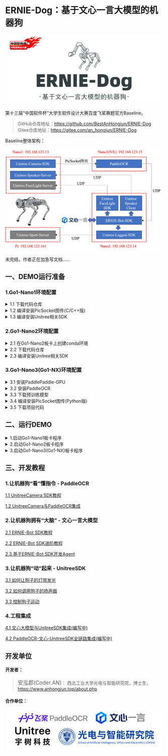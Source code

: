 # ERNIE-Dog：基于文心一言大模型的机器狗

<div align="center">
<img src="./attach/logo.jpg" width="700px">
</div>

第十三届“中国软件杯”大学生软件设计大赛百度飞桨赛题官方Baseline。

> GitHub仓库地址：https://github.com/BestAnHongjun/ERNIE-Dog \
> Gitee仓库地址：https://gitee.com/an_hongjun/ERNIE-Dog

Baseline整体架构：

<div align="center">
<img src="./attach/framework.jpg" width="800px">
</div>

未完结，作者正在加急写文档……

## 一、DEMO运行准备

### 1.Go1-Nano1环境配置

<details>
<summary>1.1 下载代码仓库</summary>

连接进入Go1-Nano1板卡。

```sh
ssh unitree@192.168.123.13
```

下载代码仓库。

```sh
# 下载到home目录
cd ~

# 克隆Git仓库
git clone https://github.com/BestAnHongjun/ERNIE-Dog.git

# 如遇到网络问题，可由Gitee码云平台下载
# git clone https://gitee.com/an_hongjun/ERNIE-Dog.git
```

> 如果在Go1板卡上遇到HTTPS证书相关问题问题，一般是由系统时间不准确导致的，执行如下指令自动同步系统时间：
```sh
sudo ntpdate ntp.aliyun.com
```
**记得每次开机都执行上述命令同步时间**。当你遇到不限于以下问题时，都有可能是时间问题导致的：
* 通过wget、git、curl等下载文件失败，通常涉及https协议握手；
* CMake编译失败。表现为命令行中好像已经编译完成了，但实际上没有更新二进制文件。因为CMake会比较缓存中的二进制文件和新生成的二进制文件的时间，如果编译目录中存在一个“未来“的文件，它会认为你已经编译成功了。

</details>

<details>
<summary>1.2 编译安装PicSocket图传(C/C++版)</summary>

下载PicSocket代码仓库。

```sh
# 下载PicSocket到home目录
cd ~

# 克隆Git仓库
git clone https://github.com/BestAnHongjun/PicSocket.git

# 如遇到网络问题，可由Gitee码云平台下载
# git clone https://gitee.com/an_hongjun/PicSocket.git
```

切换到v0.0.2分支。
```sh
cd ~/PicSocket
git checkout v0.0.2
```

编译并安装。
```sh
cd ~/PicSocket
mkdir build
cd build
cmake ..
make -j4 
make install
```

执行完上述命令后，会将PicSocket相关组件安装到`~/PicSocket/install`文件夹。

</details>

<details>
<summary>1.3 编译安装Unitree相关SDK</summary>

编译安装宇树相机SDK

```sh
# 进入项目主目录
cd ~/ERNIE-Dog

# 执行一键编译安装脚本
./Go1_Bot/build_camera_sdk.sh
```

**注意**：如果您按照上述教程，将`PicSocket`安装到了`~/PicSocket/install`文件夹，即`/home/unitree/PicSocket/install`文件夹，则不需要作任何修改。如果您未按照教程安装到该文件夹，请修改`ERNIE-Dog/Go1_Bot/CameraSDK/CMakeLists.txt`中的相关路径。

</details>

### 2.Go1-Nano2环境配置

<details>
<summary>2.1 在Go1-Nano2板卡上创建conda环境</summary>

连接Go1-Nano2板卡。

```sh
ssh unitree@192.168.123.14
```

安装Miniforge。
> **关于为什么要装`Miniforge`**：调用文心一言`ERNIE-Bot`时需要安装`erniebot`包，该包要求的最低Python解释器版本为`Python>=3.8`，而`Go1-Nano2`预装的Python解释器版本为3.6，同时为了避免后续过程的其他麻烦（比如环境依赖冲突），因此安装`conda`环境。 \
> 说到`conda`环境，很多童鞋第一反应是和PC端一样安装`Anaconda`，但`Anaconda`过于庞大了，本身`Nano`空间就不太够。遂想到安装`Miniconda`。 \
> 哈哈，很遗憾，笔者尝试过了，`Nano`上安装`Miniconda`会不兼容（报错：Illegal instruction），遂使用代替方案`Miniforge`。

> *PS:有佬有其他solution可以用自己的方法，本`baseline`面向各水平广大群体。*\
> *PS:虽然`Nano`上不能安装`Miniconda`，但笔者尝试过在`NX`上是可以安装`Miniconda`的。*

```sh
# 创建文件夹
mkdir -p ~/miniforge

# 下载Miniforge安装包
wget https://gitee.com/an_hongjun/miniforge/releases/download/v23.11.0/Miniforge3-Linux-aarch64.sh -O ~/miniforge/miniforge.sh

# 安装Miniforge
bash ~/miniforge/miniforge.sh -b -u -p ~/miniforge

# 删除安装包
rm -rf ~/miniforge/miniforge.sh

# 初始化Miniforge环境
~/miniforge/bin/conda init bash
source ~/.bashrc
```

这时你的命令行前面应该有小括号了`(base)`。

```sh
# 创建虚拟环境
conda create -n ernie_dog python=3.10

# 激活虚拟环境
conda activate ernie_dog
```
这时，命令行前面的小括号应该变成`(ernie_dog)`了，表示当前已经进入`ernie_dog`环境。

后面再执行相关代码时，记得确保在`ernie_dog`环境中。尤其是重启终端窗口之后，会默认以基础环境`base`启动。可参考以下命令：

```sh
# 创建新的虚拟环境
conda create -n <your-env-name> python=3.x

# 激活虚拟环境
conda activate <your-env-name>

# 退出虚拟环境
conda deactivate

# 删除虚拟环境
conda remove -n <your-env-name> --all # 慎用，不可逆！
```

</details>

<details>
<summary>2.2 下载代码仓库</summary>

下载Baseline代码仓库

```sh
# 下载到Home目录
cd ~

# 克隆Git仓库
git clone https://github.com/BestAnHongjun/ERNIE-Dog.git

# 如遇到网络问题，可由Gitee码云平台下载
# git clone https://gitee.com/an_hongjun/ERNIE-Dog.git
```

安装依赖项
* 注意确保你已经进入`conda`虚拟环境。

```sh
# 进入仓库主目录
cd ERNIE-Dog

# 安装依赖项
python -m pip install -r requirements-nano2.txt
```

</details>

<details>
<summary>2.3 编译安装Unitree相关SDK</summary>

编译安装宇树运动SDK

```sh
# 进入项目主目录
cd ~/ERNIE-Dog

# 执行一键编译安装脚本
./Go1_Bot/build_legged_sdk.sh
```

编译安装宇树灯带SDK

```sh
# 进入项目主目录
cd ~/ERNIE-Dog

# 执行一键编译安装脚本
./Go1_Bot/build_light_sdk.sh
```

</details>

### 3.Go1-Nano3(Go1-NX)环境配置

<details>
<summary>3.1 安装PaddlePaddle-GPU</summary>

进入Go1-Nano3(Go1-NX)板卡。

```sh
ssh unitree@192.168.123.15
```

下载PaddlePaddle-GPU安装包。

**注意**：该Python包是针对JetPack4.5定制的，小白请勿在`conda`环境中使用。大佬如果想在`conda`环境中使用请自行使用骚操作解决。

```sh
# 进入下载目录
cd ~/Downloads

# NX版执行如下命令
wget https://paddle-inference-lib.bj.bcebos.com/2.3.2/python/Jetson/jetpack4.5_gcc7.5/xavier/paddlepaddle_gpu-2.3.2-cp36-cp36m-linux_aarch64.whl
# Nano版执行如下命令
wget https://paddle-inference-lib.bj.bcebos.com/2.3.2/python/Jetson/jetpack4.5_gcc7.5/nano/paddlepaddle_gpu-2.3.2-cp36-cp36m-linux_aarch64.whl
```

安装PaddlePaddle-GPU。
```sh
pip3 install paddlepaddle_gpu-2.3.2-cp36-cp36m-linux_aarch64.whl
```

使用vim编辑`~/.bashrc`:

```sh
vim ~/.bashrc
```

在最后一行添加：
```sh
export OPENBLAS_CORETYPE=ARMV8
```

激活环境变量：

```sh
source ~/.bashrc
```

使用解释器方式运行python，看一下是否安装成功：

```sh
python3
```

```py
import paddle
```

以下为安装成功的正常状态：
![](./attach/paddle.jpg)

</details>

<details>
<summary>3.2 安装PaddleOCR</summary>

下载PaddleOCR代码仓库。

```sh
cd ~
git clone https://github.com/PaddlePaddle/PaddleOCR
```

切换分支。

```sh
cd ~/PaddleOCR
git checkout release/2.6
```

注意执行`git checkout release/2.6`切换到2.6版本分支。在2.7+版本中，`requirements.txt`中的一项`Pillow>=10.0.0`，`Python3.6`无法支持……

编辑`requirements.txt`，将最后一行`PyMuPDF`注释掉，同时添加一行新的`python-bidi`。

```sh
# PyMuPDF<1.21.0
python-bidi
```

安装依赖项。

```sh
pip3 install -r requirements.txt
```

`pip3 install`这一步耗时比较长，请将狗子充满电进行，或外接电源。

</details>

<details>
<summary>3.3 下载预训练模型</summary>

下载并解压PPOCRv3模型

```sh
cd ~/PaddleOCR
mkdir pretrain_models
cd pretrain_models

wget https://paddleocr.bj.bcebos.com/PP-OCRv3/chinese/ch_PP-OCRv3_det_infer.tar
wget https://paddleocr.bj.bcebos.com/PP-OCRv3/chinese/ch_PP-OCRv3_rec_infer.tar
tar xf ch_PP-OCRv3_det_infer.tar
tar xf ch_PP-OCRv3_rec_infer.tar
```

运行demo测试：

```sh
python3 tools/infer/predict_system.py \
    --det_model_dir=./pretrain_models/ch_PP-OCRv3_det_infer/ \
    --rec_model_dir=./pretrain_models/ch_PP-OCRv3_rec_infer/ \
    --image_dir=./doc/imgs/ \
    --use_gpu=True \
    --rec_image_shape="3,48,320"
```

运行结果将保存于`./inference_results`文件夹下。

</details>

<details>
<summary>3.4 编译安装PicSocket图传(Python版)</summary>

下载PicSocket代码仓库。

```sh
# 下载PicSocket到home目录
cd ~

# 克隆Git仓库
git clone https://github.com/BestAnHongjun/PicSocket.git

# 如遇到网络问题，可由Gitee码云平台下载
# git clone https://gitee.com/an_hongjun/PicSocket.git
```

切换到v0.0.2分支。
```sh
cd ~/PicSocket
git checkout v0.0.2
```

编译并安装。
```sh
cd ~/PicSocket
mkdir build
cd build
cmake .. -DPYTHON_BUILD=TRUE # 注意这里和Nano1不一样！
make -j4 
# 注意这里也和Nano1不一样，不需要make install
```

安装Python模块。

```sh
cd ~/PicSocket
pip3 install -e .
```

</details>

<details>
<summary>3.5 下载项目代码</summary>

```sh
cd ~/PaddleOCR
wget https://gitee.com/an_hongjun/ERNIE-Dog/raw/master/demo_nano3_nx.py
```

</details>


## 二、运行DEMO

<details>
<summary>1.启动Go1-Nano1板卡程序</summary>

由终端连接Go1-Nano1；

```sh
ssh unitree@192.168.123.13
```

进入项目目录。

```sh
cd ~/ERNIE-Dog
```

运行扬声器服务程序。

```sh
python3 Go1_Bot/SoundServer.py
```

此终端保留，新开一个终端，连接Go1-Nano1。

```sh
ssh unitree@192.168.123.13
```

进入项目目录。

```sh
cd ~/ERNIE-Dog
```

运行摄像头推流程序。

```sh
./demo_nano1.sh
```

保留该终端。

</details>

<details>
<summary>2.启动Go1-Nano2板卡程序</summary>

新开一个终端，连接Go1-Nano2。

```sh
ssh unitree@192.168.123.14
```

进入项目目录。

```sh
cd ~/ERNIE-Dog
```

激活`conda`环境。

```sh
conda activate ernie_dog
```

同步时钟。

```sh
sudo ntpdate ntp.aliyun.com
```

将文心一言的token导入环境变量。

```sh
export ERNIE_BOT_TOKEN=<your-token>
```

注意将<your-token>替换成你的文心一言大模型的token，[参考此文](https://ai.baidu.com/ai-doc/AISTUDIO/slmkadt9z)。

运行ERNIE-Bot程序。

```sh
python3 demo_nano2.py
```

保留该终端。

</details>

<details>
<summary>3.启动Go1-Nano3(Go1-NX)板卡程序</summary>

新开一个终端，连接Go1-Nano3(Go1-NX)。

```sh
ssh unitree@192.168.123.15
```

进入PaddleOCR目录。

```sh
cd ~/PaddleOCR
```

运行PaddleOCR程序。

```sh
python3 demo_nano3_nx.py
```

</details>

## 三、开发教程

### 1.让机器狗“看”懂指令 - PaddleOCR

[1.1 UnitreeCamera SDK教程](./doc/chapter1.1.md)

[1.2 UnitreeCamera与PaddleOCR集成](./doc/chapter1.2.md)

### 2.让机器狗拥有“大脑” - 文心一言大模型

[2.1 ERNIE-Bot SDK教程](https://aistudio.baidu.com/projectdetail/6779542)

[2.2 ERNIE-Bot SDK进阶教程](https://aistudio.baidu.com/projectdetail/6779597)

[2.3 基于ERNIE-Bot SDK开发Agent](./doc/chapter2.3.md)

### 3.让机器狗“动”起来 - UnitreeSDK

[3.1 如何让狗子的灯带发光](./doc/chapter3.1.md)

[3.2 如何调用狗子的扬声器](./doc/chapter3.2.md)

[3.3 控制狗子运动](./doc/chapter3.3.md)

### 4.工程集成

[4.1 文心大模型与UnitreeSDK集成(编写中)](#)

[4.2 PaddleOCR-文心-UnitreeSDK全链路集成(编写中)](#)

## 开发单位
#### 开发者：
> <big>安泓郡(Coder.AN)</big>： 西北工业大学光电与智能研究院，博士生，https://www.anhongjun.top/about.php

#### 合作单位：


<div align="center">
<img src="./attach/work.jpg" width="500px" >
</div>


